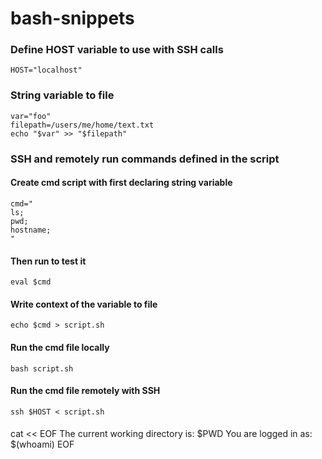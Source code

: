 # bash-snippets

### Define HOST variable to use with SSH calls
```
HOST="localhost"
```

### String variable to file
```
var="foo"
filepath=/users/me/home/text.txt
echo "$var" >> "$filepath"
```
### SSH and remotely run commands defined in the script

#### Create cmd script with first declaring string variable
```
cmd="
ls;
pwd;
hostname;
"
```
#### Then run to test it
```
eval $cmd
```
#### Write context of the variable to file
```
echo $cmd > script.sh
```
#### Run the cmd file locally
```
bash script.sh
```
#### Run the cmd file remotely with SSH
```
ssh $HOST < script.sh
```
#### 
cat << EOF
The current working directory is: $PWD
You are logged in as: $(whoami)
EOF
